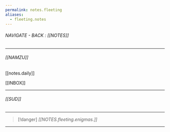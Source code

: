 ```yaml
---
permalink: notes.fleeting
aliases:
  - fleeting.notes
---
```


###### NAVIGATE - BACK :  [[NOTES]]
---
###### [[NAMZU]]



[[notes.daily]]


[[INBOX]]



---
###### [[SUD]]




---
>[!danger] *[[NOTES.fleeting.enigmas.]]*
----
